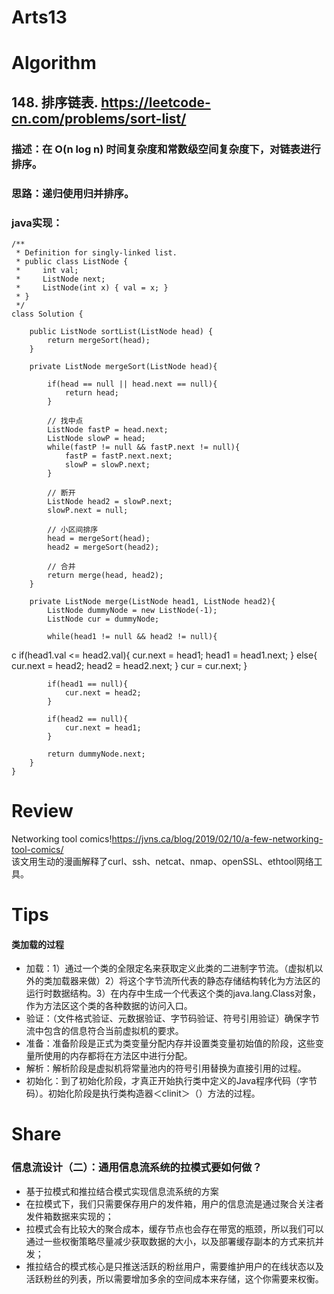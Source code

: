 Arts13
===

# Algorithm
## 148. 排序链表.  <https://leetcode-cn.com/problems/sort-list/>
### 描述：在 O(n log n) 时间复杂度和常数级空间复杂度下，对链表进行排序。
### 思路：递归使用归并排序。
### java实现：
	/**
	 * Definition for singly-linked list.
	 * public class ListNode {
	 *     int val;
	 *     ListNode next;
	 *     ListNode(int x) { val = x; }
	 * }
	 */
	class Solution {

		public ListNode sortList(ListNode head) {
			return mergeSort(head);
		}
		
		private ListNode mergeSort(ListNode head){
			
			if(head == null || head.next == null){
				return head;
			}
			
			// 找中点
			ListNode fastP = head.next;
			ListNode slowP = head;
			while(fastP != null && fastP.next != null){
				fastP = fastP.next.next;
				slowP = slowP.next;
			}
			
			// 断开
			ListNode head2 = slowP.next;
			slowP.next = null;
			
			// 小区间排序
			head = mergeSort(head);
			head2 = mergeSort(head2);
			
			// 合并
			return merge(head, head2);
		}
		
		private ListNode merge(ListNode head1, ListNode head2){
			ListNode dummyNode = new ListNode(-1);
			ListNode cur = dummyNode;
			
			while(head1 != null && head2 != null){
c				if(head1.val <= head2.val){
					cur.next = head1;
					head1 = head1.next;
				} else{
					cur.next = head2;
					head2 = head2.next;
				}
				cur = cur.next;
			}
			
			if(head1 == null){
				cur.next = head2;
			}
			
			if(head2 == null){
				cur.next = head1;
			}
			
			return dummyNode.next;
		}
	}
	
# Review
Networking tool comics!<https://jvns.ca/blog/2019/02/10/a-few-networking-tool-comics/>  
该文用生动的漫画解释了curl、ssh、netcat、nmap、openSSL、ethtool网络工具。



# Tips
#### 类加载的过程
 - 加载：1）通过一个类的全限定名来获取定义此类的二进制字节流。（虚拟机以外的类加载器来做）2）将这个字节流所代表的静态存储结构转化为方法区的运行时数据结构。3）在内存中生成一个代表这个类的java.lang.Class对象，作为方法区这个类的各种数据的访问入口。
 - 验证：（文件格式验证、元数据验证、字节码验证、符号引用验证）确保字节流中包含的信息符合当前虚拟机的要求。
 - 准备：准备阶段是正式为类变量分配内存并设置类变量初始值的阶段，这些变量所使用的内存都将在方法区中进行分配。
 - 解析：解析阶段是虚拟机将常量池内的符号引用替换为直接引用的过程。
 - 初始化：到了初始化阶段，才真正开始执行类中定义的Java程序代码（字节码）。初始化阶段是执行类构造器＜clinit＞（）方法的过程。

# Share
### 信息流设计（二）：通用信息流系统的拉模式要如何做？
 - 基于拉模式和推拉结合模式实现信息流系统的方案
 - 在拉模式下，我们只需要保存用户的发件箱，用户的信息流是通过聚合关注者发件箱数据来实现的；
 - 拉模式会有比较大的聚合成本，缓存节点也会存在带宽的瓶颈，所以我们可以通过一些权衡策略尽量减少获取数据的大小，以及部署缓存副本的方式来抗并发；
 - 推拉结合的模式核心是只推送活跃的粉丝用户，需要维护用户的在线状态以及活跃粉丝的列表，所以需要增加多余的空间成本来存储，这个你需要来权衡。

